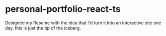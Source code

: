 # personal-portfolio-react-ts
Designed my Resume with the idea that I'd turn it into an interactive site one day, this is just the tip of the iceberg.
